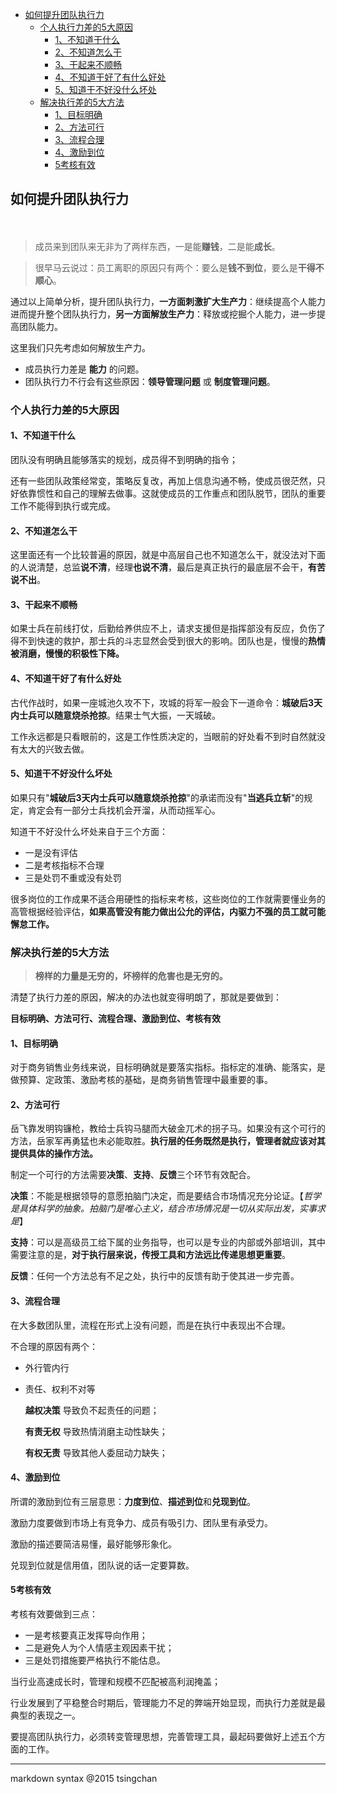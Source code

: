 


- [如何提升团队执行力](#如何提升团队执行力)
    - [个人执行力差的5大原因](#个人执行力差的5大原因)
        - [1、不知道干什么](#1不知道干什么)
        - [2、不知道怎么干](#2不知道怎么干)
        - [3、干起来不顺畅](#3干起来不顺畅)
        - [4、不知道干好了有什么好处](#4不知道干好了有什么好处)
        - [5、知道干不好没什么坏处](#5知道干不好没什么坏处)
    - [解决执行差的5大方法](#解决执行差的5大方法)
        - [1、目标明确](#1目标明确)
        - [2、方法可行](#2方法可行)
        - [3、流程合理](#3流程合理)
        - [4、激励到位](#4激励到位)
        - [5考核有效](#5考核有效)


## 如何提升团队执行力
　　
> 成员来到团队来无非为了两样东西，一是能**赚钱**，二是能**成长**。

> 很早马云说过：员工离职的原因只有两个：要么是**钱不到位**，要么是**干得不顺心**。


通过以上简单分析，提升团队执行力，**一方面刺激扩大生产力**：继续提高个人能力进而提升整个团队执行力，**另一方面解放生产力**：释放或挖掘个人能力，进一步提高团队能力。

这里我们只先考虑如何解放生产力。

- 成员执行力差是 **能力** 的问题。
- 团队执行力不行会有这些原因：**领导管理问题** 或 **制度管理问题**。

### 个人执行力差的5大原因

#### 1、不知道干什么

团队没有明确且能够落实的规划，成员得不到明确的指令；

还有一些团队政策经常变，策略反复改，再加上信息沟通不畅，使成员很茫然，只好依靠惯性和自己的理解去做事。这就使成员的工作重点和团队脱节，团队的重要工作不能得到执行或完成。

#### 2、不知道怎么干

这里面还有一个比较普遍的原因，就是中高层自己也不知道怎么干，就没法对下面的人说清楚，总监**说不清**，经理**也说不清**，最后是真正执行的最底层不会干，**有苦说不出**。

#### 3、干起来不顺畅

如果士兵在前线打仗，后勤给养供应不上，请求支援但是指挥部没有反应，负伤了得不到快速的救护，那士兵的斗志显然会受到很大的影响。团队也是，慢慢的**热情被消磨，慢慢的积极性下降。**

#### 4、不知道干好了有什么好处

古代作战时，如果一座城池久攻不下，攻城的将军一般会下一道命令：**城破后3天内士兵可以随意烧杀抢掠**。结果士气大振，一天城破。

工作永远都是只看眼前的，这是工作性质决定的，当眼前的好处看不到时自然就没有太大的兴致去做。

#### 5、知道干不好没什么坏处

如果只有"**城破后3天内士兵可以随意烧杀抢掠**"的承诺而没有"**当逃兵立斩**"的规定，肯定会有一部分士兵找机会开溜，从而动摇军心。

知道干不好没什么坏处来自于三个方面：

- 一是没有评估
- 二是考核指标不合理
- 三是处罚不重或没有处罚

很多岗位的工作成果不适合用硬性的指标来考核，这些岗位的工作就需要懂业务的高管根据经验评估，**如果高管没有能力做出公允的评估，内驱力不强的员工就可能懈怠工作。**

### 解决执行差的5大方法

> **榜样的力量是无穷的，坏榜样的危害也是无穷的。**

清楚了执行力差的原因，解决的办法也就变得明朗了，那就是要做到：

**目标明确、方法可行、流程合理、激励到位、考核有效**

#### 1、目标明确

对于商务销售业务线来说，目标明确就是要落实指标。指标定的准确、能落实，是做预算、定政策、激励考核的基础，是商务销售管理中最重要的事。

#### 2、方法可行

岳飞靠发明钩镰枪，教给士兵钩马腿而大破金兀术的拐子马。如果没有这个可行的方法，岳家军再勇猛也未必能取胜。**执行层的任务既然是执行，管理者就应该对其提供具体的操作方法。**

制定一个可行的方法需要**决策**、**支持**、**反馈**三个环节有效配合。

**决策**：不能是根据领导的意愿拍脑门决定，而是要结合市场情况充分论证。【*哲学是具体科学的抽象。拍脑门是唯心主义，结合市场情况是一切从实际出发，实事求是*】

**支持**：可以是高级员工给下属的业务指导，也可以是专业的内部或外部培训，其中需要注意的是，**对于执行层来说，传授工具和方法远比传递思想更重要**。

**反馈**：任何一个方法总有不足之处，执行中的反馈有助于使其进一步完善。

#### 3、流程合理

在大多数团队里，流程在形式上没有问题，而是在执行中表现出不合理。

不合理的原因有两个：

- 外行管内行

- 责任、权利不对等
    
    **越权决策** 导致负不起责任的问题；

    **有责无权** 导致热情消磨主动性缺失；

    **有权无责** 导致其他人委屈动力缺失；

#### 4、激励到位

所谓的激励到位有三层意思：**力度到位**、**描述到位**和**兑现到位**。

激励力度要做到市场上有竞争力、成员有吸引力、团队里有承受力。

激励的描述要简洁易懂，最好能够形象化。

兑现到位就是信用值，团队说的话一定要算数。

#### 5考核有效

考核有效要做到三点：

- 一是考核要真正发挥导向作用；
- 二是避免人为个人情感主观因素干扰；
- 三是处罚措施要严格执行不能估息。

当行业高速成长时，管理和规模不匹配被高利润掩盖；

行业发展到了平稳整合时期后，管理能力不足的弊端开始显现，而执行力差就是最典型的表现之一。

要提高团队执行力，必须转变管理思想，完善管理工具，最起码要做好上述五个方面的工作。

----
markdown syntax @2015 tsingchan 
